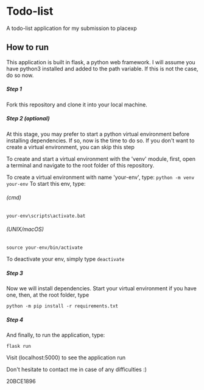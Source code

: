 # Todo-list
A todo-list application for my submission to placexp

## How to run
This application is built in flask, a python web framework. I will assume you have python3 installed and added to the path variable. If this is not the case, do so now.

##### Step 1
Fork this repository and clone it into your local machine.

##### Step 2 (optional)
At this stage, you may prefer to start a python virtual environment before installing dependencies. If so, now is the time to do so. If you don't want to create a virtual environment, you can skip this step

To create and start a virtual environment with the 'venv' module, first, open a terminal and navigate to the root folder of this repository.

To create a virtual environment with name 'your-env', type:
`python -m venv your-env`
To start this env, type:

###### (cmd)
`your-env\scripts\activate.bat`

###### (UNIX/macOS)
`source your-env/bin/activate`

To deactivate your env, simply type `deactivate`

##### Step 3
Now we will install dependencies. Start your virtual environment if you have one, then, at the root folder, type

`python -m pip install -r requirements.txt`

##### Step 4
And finally, to run the application, type:

`flask run`

Visit (localhost:5000) to see the application run

Don't hesitate to contact me in case of any difficulties :)

20BCE1896